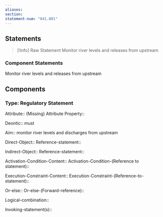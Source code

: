 ```yaml
---
aliases: 
section: 
statement-num: "041.001"
---
```

## Statements 
> [!info] Raw Statement
> Monitor river levels and releases from upstream 
> 

### Component Statements
Monitor river levels and releases from upstream 
## Components
### Type: Regulatory Statement
Attribute:: (Missing)
	Attribute Property::

Deontic:: must

Aim:: monitor river levels and discharges from upstream 

Direct-Object::
	Reference-statement::

Indirect-Object::
	Reference-statement::

Activation-Condition-Content::
	Activation-Condition-(Reference to statement)::

Execution-Constraint-Content::
	Execution-Constraint-(Reference-to-statement)::

Or-else::
	Or-else-(Forward-reference)::

Logical-combination::

Invoking-statement(s)::